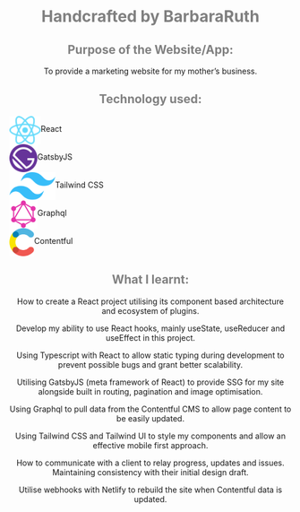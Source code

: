 <div>
 
<h1 style="color: grey" align="center">Handcrafted by BarbaraRuth</h1>
 
<h2 style="color: grey" align="center">Purpose of the Website/App:</h2>
 
<p align="center">To provide a marketing website for my mother’s business.<p>
 
<h2 style="color: grey" align="center">Technology used:</h2>
 
<div align="center">
  <div style="display: flex; flex-direction: row">
    <img align="center" src="/assets/readme-icons/react-logo.svg" alt="HTML" height="50"/>
    <p align="center">React</p>
 </div>
</div>
   
<div align="center">
  <div style="display: flex; flex-direction: row">
    <img align="center" src="/assets/readme-icons/gatsbyjs-logo.svg" alt="HTML" height="50"/>
    <p align="center">GatsbyJS</p>
  </div>
</div>

<div align="center">
  <div style="display: flex; flex-direction: row">
    <img align="center" src="/assets/readme-icons/tailwindcss-logo.svg" alt="HTML" height="50"/>
    <p align="center">Tailwind CSS</p>
  </div>
</div>
 
   
<div align="center">
  <div style="display: flex; flex-direction: row">
    <img align="center" src="/assets/readme-icons/graphql-logo.svg" alt="HTML" height="50"/>
    <p align="center">Graphql</p>
  </div>
</div>
 
<div align="center">
  <div style="display: flex; flex-direction: row">
    <img align="center" src="/assets/readme-icons/contentful-logo.svg" alt="HTML" height="50"/>
    <p align="center">Contentful</p>
  </div>
</div>
  
<h2 style="color: grey" align="center">What I learnt:</h2>
 
<p align="center">How to create a React project utilising its component based architecture and ecosystem of plugins.</p>
<p align="center">Develop my ability to use React hooks, mainly useState, useReducer and useEffect in this project.</p>
 
<p align="center">Using Typescript with React to allow static typing during development to prevent possible bugs and grant better scalability.</p>
<p align="center">Utilising GatsbyJS (meta framework of React) to provide SSG for my site alongside built in routing, pagination and image optimisation.</p>
<p align="center">Using Graphql to pull data from the Contentful CMS to allow page content to be easily updated.</p>
<p align="center">Using Tailwind CSS and Tailwind UI to style my components and allow an effective mobile first approach.</p>
<p align="center">How to communicate with a client to relay progress, updates and issues. Maintaining consistency with their initial design draft.</p>
<p align="center">Utilise webhooks with Netlify to rebuild the site when Contentful data is updated.</p>
 
</div>
